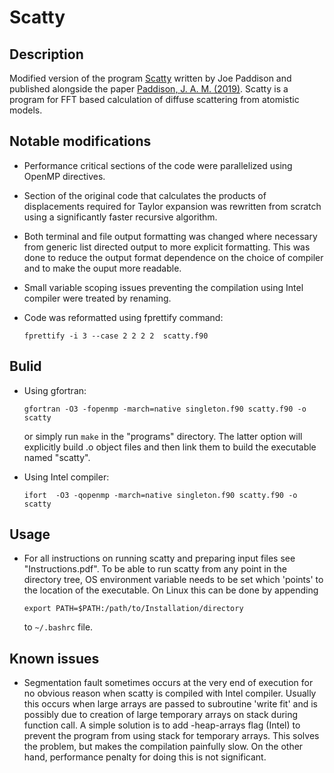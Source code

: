 # Scatty
## Description
Modified version of the program [Scatty](https://joepaddison.com/software/) written by Joe Paddison and published alongside the paper
[Paddison, J. A. M. (2019)](http://scripts.iucr.org/cgi-bin/paper?S2053273318015632).
Scatty is a program for FFT based calculation of diffuse scattering from atomistic models.

## Notable modifications
- Performance critical sections of the code were parallelized
  using OpenMP directives.

- Section of the original code that calculates the products
  of displacements required for Taylor expansion was rewritten
  from scratch using a significantly faster recursive algorithm.

- Both terminal and file output formatting was changed where
  necessary from generic list directed output to more explicit
  formatting. This was done to reduce the output format dependence
  on the choice of compiler and to make the ouput more readable.

- Small variable scoping issues preventing the compilation
  using Intel compiler were treated by renaming.

- Code was reformatted using fprettify command:

  `fprettify -i 3 --case 2 2 2 2  scatty.f90`

## Bulid
 - Using gfortran:

    `gfortran -O3 -fopenmp -march=native singleton.f90 scatty.f90 -o scatty`

    or simply run `make` in the "programs" directory.
    The latter option will explicitly build .o object files
    and then link them to build the executable named "scatty". 

- Using Intel compiler:

    `ifort  -O3 -qopenmp -march=native singleton.f90 scatty.f90 -o scatty`


## Usage
   - For all instructions on running scatty and preparing input files see
    "Instructions.pdf". To be able to run scatty from any point in the 
    directory tree, OS environment variable needs to be set which 'points'
    to the location of the executable. On Linux this can be 
    done by appending 

      `export PATH=$PATH:/path/to/Installation/directory`

      to `~/.bashrc` file.

## Known issues

  - Segmentation fault sometimes occurs at the very end of execution for no
    obvious reason when scatty is compiled with Intel compiler. Usually this occurs
    when large arrays are passed to subroutine 'write fit' and is possibly
    due to creation of large temporary arrays on stack during function call.
    A simple solution is to add -heap-arrays flag (Intel) to prevent the program
    from using stack for temporary arrays. This solves the problem, but makes
    the compilation painfully slow. On the other hand, performance penalty
    for doing this is not significant.


